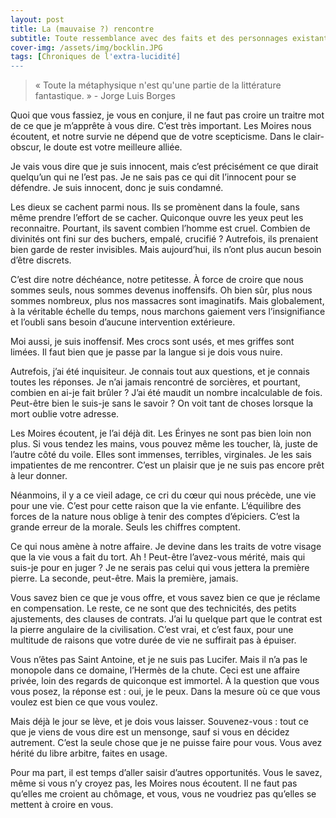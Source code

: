 ```yaml
---
layout: post
title: La (mauvaise ?) rencontre
subtitle: Toute ressemblance avec des faits et des personnages existants ou ayant existé serait purement fortuite et ne pourrait être que le fruit d'une pure coïncidence...
cover-img: /assets/img/bocklin.JPG
tags: [Chroniques de l'extra-lucidité]
---
```


> « Toute la métaphysique n'est qu'une partie de la littérature fantastique. » - Jorge Luis Borges

Quoi que vous fassiez, je vous en conjure, il ne faut pas croire un traitre mot de ce que je m’apprête à vous dire. C’est très important. Les Moires nous écoutent, et notre survie ne dépend que de votre scepticisme. Dans le clair-obscur, le doute est votre meilleure alliée.

Je vais vous dire que je suis innocent, mais c’est précisément ce que dirait quelqu’un qui ne l’est pas. Je ne sais pas ce qui dit l’innocent pour se défendre. Je suis innocent, donc je suis condamné.

Les dieux se cachent parmi nous. Ils se promènent dans la foule, sans même prendre l’effort de se cacher. Quiconque ouvre les yeux peut les reconnaitre. Pourtant, ils savent combien l’homme est cruel. Combien de divinités ont fini sur des buchers, empalé, crucifié ? Autrefois, ils prenaient bien garde de rester invisibles. Mais aujourd’hui, ils n’ont plus aucun besoin d’être discrets.

C’est dire notre déchéance, notre petitesse. À force de croire que nous sommes seuls, nous sommes devenus inoffensifs. Oh bien sûr, plus nous sommes nombreux, plus nos massacres sont imaginatifs. Mais globalement, à la véritable échelle du temps, nous marchons gaiement vers l’insignifiance et l’oubli sans besoin d’aucune intervention extérieure.

Moi aussi, je suis inoffensif. Mes crocs sont usés, et mes griffes sont limées. Il faut bien que je passe par la langue si je dois vous nuire.

Autrefois, j’ai été inquisiteur. Je connais tout aux questions, et je connais toutes les réponses. Je n’ai jamais rencontré de sorcières, et pourtant, combien en ai-je fait brûler ? J’ai été maudit un nombre incalculable de fois. Peut-être bien le suis-je sans le savoir ? On voit tant de choses lorsque la mort oublie votre adresse.

Les Moires écoutent, je l’ai déjà dit. Les Érinyes ne sont pas bien loin non plus. Si vous tendez les mains, vous pouvez même les toucher, là, juste de l’autre côté du voile. Elles sont immenses, terribles, virginales. Je les sais impatientes de me rencontrer. C’est un plaisir que je ne suis pas encore prêt à leur donner.

Néanmoins, il y a ce vieil adage, ce cri du cœur qui nous précède, une vie pour une vie. C’est pour cette raison que la vie enfante. L’équilibre des forces de la nature nous oblige à tenir des comptes d’épiciers. C’est la grande erreur de la morale. Seuls les chiffres comptent.

Ce qui nous amène à notre affaire. Je devine dans les traits de votre visage que la vie vous a fait du tort. Ah ! Peut-être l’avez-vous mérité, mais qui suis-je pour en juger ? Je ne serais pas celui qui vous jettera la première pierre. La seconde, peut-être. Mais la première, jamais.

Vous savez bien ce que je vous offre, et vous savez bien ce que je réclame en compensation. Le reste, ce ne sont que des technicités, des petits ajustements, des clauses de contrats. J’ai lu quelque part que le contrat est la pierre angulaire de la civilisation. C’est vrai, et c’est faux, pour une multitude de raisons que votre durée de vie ne suffirait pas à épuiser.

Vous n’êtes pas Saint Antoine, et je ne suis pas Lucifer. Mais il n’a pas le monopole dans ce domaine, l’Hermès de la chute. Ceci est une affaire privée, loin des regards de quiconque est immortel. À la question que vous vous posez, la réponse est : oui, je le peux. Dans la mesure où ce que vous voulez est bien ce que vous voulez.

Mais déjà le jour se lève, et je dois vous laisser. Souvenez-vous : tout ce que je viens de vous dire est un mensonge, sauf si vous en décidez autrement. C’est la seule chose que je ne puisse faire pour vous. Vous avez hérité du libre arbitre, faites en usage.

Pour ma part, il est temps d’aller saisir d’autres opportunités. Vous le savez, même si vous n’y croyez pas, les Moires nous écoutent. Il ne faut pas qu’elles me croient au chômage, et vous, vous ne voudriez pas qu’elles se mettent à croire en vous.